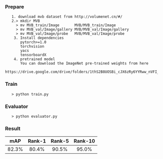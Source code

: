 
### Prepare
``` 
   1. download mvb dataset from http://volumenet.cn/#/
   2.> mkdir MVB
     > mv MVB_train/Image       MVB/MVB_train/Image
     > mv MVB_val/Image/gallery MVB/MVB_val/Image/gallery
     > mv MVB_val/Image/probe   MVB/MVB_val/Image/probe
    3. Install dependencies
       pytorch>=1.0
       torchvision
       yacs
       tensorboardX
    4. pretrained model
       You can download the ImageNet pre-trained weights from here
       https://drive.google.com/drive/folders/1thS2B8UOSBi_cJX6zRy6YYRww_nVFI_S
```
### Train
``` 
   > python train.py
```

### Evaluator
``` 
   > python evaluator.py
```
### Result

|  mAP  | Rank-1 | Rank-5| Rank-10|
| ------| :----: | :----:| :----: |
| 82.3% | 80.4%  | 90.5% | 95.0%  |





